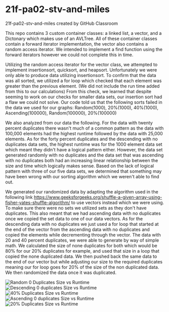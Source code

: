 # 21f-pa02-stv-and-miles
21f-pa02-stv-and-miles created by GitHub Classroom

This repo contains 3 custom container classes: a linked list, a vector, and a Dictonary which makes use of an AVLTree. 
All of these container classes contain a forward iterator implementation, the vector also contains a random access iterator.
We intended to implement a find function using the forward iterators however we could not complete this in time.

Utilizing the random access iterator for the vector class, we attempted to implement insertionsort, quicksort, and heapsort.
Unfortunately we were only able to produce data utilizing insertionsort. 
To confirm that the data was all sorted, we utilized a for loop which checked that each element was greater than the previous element.
(We did not include the run time added from this to our calculations)
From this check, we learned that despite seeming to work on our checks for smaller data sets, our insertion sort had a flaw we could not solve.
Our code told us that the following sorts failed in the data we used for our graphs: 
Random(1000), 20%(1000), 40%(1000), Ascending(100000), Random(100000), 20%(100000)

We also analyzed from our data the following. For the data with twenty percent duplicates there wasn't much of a common pattern as the data with 100,000 
elements had the highest runtime followed by the data with 25,000 elements. As for the forty percent duplicates and the descending with no duplicates data sets, 
the highest runtime was for the 1000 element data set which meant they didn't have a logical pattern either. However, the data set generated randomly with no duplicates and
the data set that was ascending with no duplicates both had an increasing linear relationship between the size and time which logically makes sense. Based on the 
lack of logical pattern with three of our five data sets, we determined that something may have been wrong with our sorting algorithm which we weren't able to find out.

We generated our randomized data by adapting the algorithm used in the following link https://www.geeksforgeeks.org/shuffle-a-given-array-using-fisher-yates-shuffle-algorithm/
to use vectors instead which we were using. To make sure there were no sets we utilized sets as they don't have duplicates. This also meant that we had 
ascending data with no duplicates once we copied the set data to one of our data vectors. As for the descending data with no duplicates we just used a for loop
that started at the end of the vector from the ascending data with no duplicates and copied the elements while decrementing through the vector. The data with
20 and 40 percent duplicates, we were able to generate by way of simple math. We calculated the size of none duplicates for both which would be 80% for our 
20% duplicates for example, and used that size in a loop that copied the none duplicated data. We then pushed back the same data to the end of our vector but while 
adjusting our size to the required duplicates meaning our for loop goes for 20% of the size of the non duplicated data. We then randomized the data once it was duplicated. 




![Random 0 Duplicates Size vs Runtime](https://user-images.githubusercontent.com/71847764/137809557-4d51e719-f23f-4bad-894f-52964c5581a4.png)
![Descending 0 duplicates Size vs Runtime](https://user-images.githubusercontent.com/71847764/137809563-e41d2364-fd3a-41cc-9dbf-ce8e11a9c0c8.png)
![40% Duplicates Size vs Runtime](https://user-images.githubusercontent.com/71847764/137809569-6523794e-1755-4f50-bcc4-3137ca3748e0.png)
![Ascending 0 duplicates Size vs Runtime](https://user-images.githubusercontent.com/71847764/137809574-ad758fe1-8fb3-48b7-b525-05d1ed3868f5.png)
![20% Duplicates Size vs Runtime](https://user-images.githubusercontent.com/71847764/137809578-9f0a4e01-3deb-4da0-9ae7-2f03d3e2f1d0.png)
